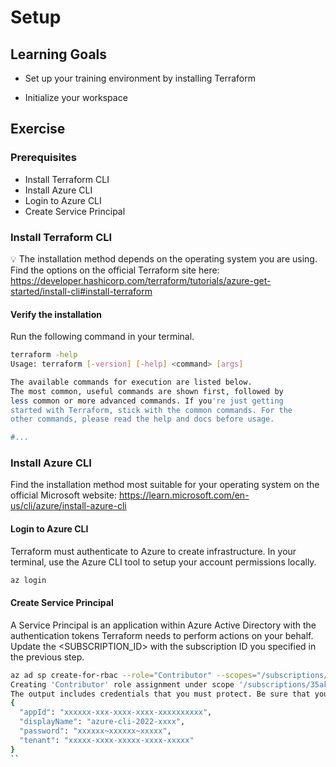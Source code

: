 # Setup

## Learning Goals

- Set up your training environment by installing Terraform

- Initialize your workspace

## Exercise

### Prerequisites

  - Install Terraform CLI
  - Install Azure CLI
  - Login to Azure CLI
  - Create Service Principal

### Install Terraform CLI

💡 The installation method depends on the operating system you are using.
Find the options on the official Terraform site here: https://developer.hashicorp.com/terraform/tutorials/azure-get-started/install-cli#install-terraform

#### Verify the installation 

Run the following command in your terminal.

``` bash
terraform -help
Usage: terraform [-version] [-help] <command> [args]

The available commands for execution are listed below.
The most common, useful commands are shown first, followed by
less common or more advanced commands. If you're just getting
started with Terraform, stick with the common commands. For the
other commands, please read the help and docs before usage.

#...
```
### Install Azure CLI
Find the installation method most suitable for your operating system on the official Microsoft website:
https://learn.microsoft.com/en-us/cli/azure/install-azure-cli
#### Login to Azure CLI
Terraform must authenticate to Azure to create infrastructure.
In your terminal, use the Azure CLI tool to setup your account permissions locally.
``` bash
az login
```
#### Create Service Principal
A Service Principal is an application within Azure Active Directory with the authentication tokens Terraform needs to perform actions on your behalf. Update the <SUBSCRIPTION_ID> with the subscription ID you specified in the previous step.
``` bash
az ad sp create-for-rbac --role="Contributor" --scopes="/subscriptions/<SUBSCRIPTION_ID>"
Creating 'Contributor' role assignment under scope '/subscriptions/35akss-subscription-id'
The output includes credentials that you must protect. Be sure that you do not include these credentials in your code or check the credentials into your source control. For more information, see https://aka.ms/azadsp-cli
{
  "appId": "xxxxxx-xxx-xxxx-xxxx-xxxxxxxxxx",
  "displayName": "azure-cli-2022-xxxx",
  "password": "xxxxxx~xxxxxx~xxxxx",
  "tenant": "xxxxx-xxxx-xxxxx-xxxx-xxxxx"
}
``

